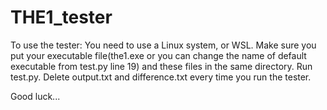 # THE1_tester
To use the tester:
You need to use a Linux system, or WSL.
Make sure you put your executable file(the1.exe or you can change the name of default executable from test.py line 19) and these files in the same directory.
Run test.py.
Delete output.txt and difference.txt every time you run the tester.

Good luck...
